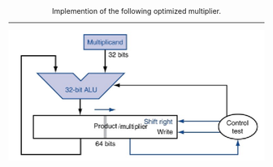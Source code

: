 <div align="center">
Implemention of the following optimized multiplier.
<br />
<hr>
<img src="Optimized_Multiplier_Circuit.jpg"/>
</div>

